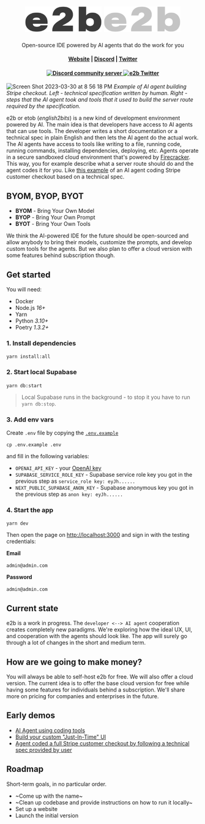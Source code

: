 <h1 align="center">
  <img width="200" src="img/logoname-black.svg#gh-light-mode-only" alt="e2b">
  <img width="200" src="img/logoname-white.svg#gh-dark-mode-only" alt="e2b">
</h1>

<p align="center">Open-source IDE powered by AI agents that do the work for you</p>

<h4 align="center">
  <a href="https://e2b.dev">Website</a> |
  <a href="https://discord.gg/U7KEcGErtQ">Discord</a> |
  <a href="https://twitter.com/e2b_dev">Twitter</a>
</h4>

<h4 align="center">
  <a href="https://discord.gg/U7KEcGErtQ">
    <img src="https://img.shields.io/badge/chat-on%20Discord-blue" alt="Discord community server" />
  </a>
  <a href="https://twitter.com/e2b_dev">
    <img src="https://img.shields.io/twitter/follow/infisical?label=Follow" alt="e2b Twitter" />
  </a>
</h4>

![Screen Shot 2023-03-30 at 8 56 18 PM](https://user-images.githubusercontent.com/5136688/228936729-c1ae45b0-9199-4aae-bb3b-837b97e8176a.png)
*Example of AI agent building Stripe checkout. Left - technical specification written by human. Right - steps that the AI agent took and tools that it used to build the server route required by the specification.*

e2b or etob (*english2bits*) is a new kind of development environment powered by AI. The main idea is that developers have access to AI agents that can use tools. The developer writes a short documentation or a technical spec in plain English and then lets the AI agent do the actual work. The AI agents have access to tools like writing to a file, running code, running commands, installing dependencies, deploying, etc. Agents operate in a secure sandboxed cloud environment that's powered by [Firecracker](https://github.com/firecracker-microvm/firecracker/). This way, you for example describe what a server route should do and the agent codes it for you. Like [this example](https://twitter.com/mlejva/status/1641072535163875330) of an AI agent coding Stripe customer checkout based on a technical spec.

## BYOM, BYOP, BYOT
- **BYOM** - Bring Your Own Model
- **BYOP** - Bring Your Own Prompt
- **BYOT** - Bring Your Own Tools

We think the AI-powered IDE for the future should be open-sourced and allow anybody to bring their models, customize the prompts, and develop custom tools for the agents. But we also plan to offer a cloud version with some features behind subscription though.

## Get started
You will need:
- Docker
- Node.js *16+*
- Yarn
- Python *3.10+*
- Poetry *1.3.2+*

### 1. Install dependencies
```
yarn install:all
```

### 2. Start local Supabase
```
yarn db:start
```

> Local Supabase runs in the background - to stop it you have to run `yarn db:stop`.

### 3. Add env vars
Create `.env` file by copying the [`.env.example`](.env.example)
```
cp .env.example .env
```
and fill in the following variables:
- `OPENAI_API_KEY` - your [OpenAI key](https://platform.openai.com/account/api-keys)
- `SUPABASE_SERVICE_ROLE_KEY` - Supabase service role key you got in the previous step as `service_role key: eyJh......`
- `NEXT_PUBLIC_SUPABASE_ANON_KEY` - Supabase anonymous key you got in the previous step as `anon key: eyJh......`

### 4. Start the app
```
yarn dev
```
Then open the page on [http://localhost:3000](http://localhost:3000) and sign in with the testing credentials:

**Email**

`admin@admin.com`

**Password**

`admin@admin.com`


## Current state
e2b is a work in progress. The `developer <--> AI agent` cooperation creates completely new paradigms. We're exploring how the ideal UX, UI, and cooperation with the agents should look like. The app will surely go through a lot of changes in the short and medium term.

## How are we going to make money?
You will always be able to self-host e2b for free. We will also offer a cloud version. The current idea is to offer the base cloud version for free while having some features for individuals behind a subscription. We'll share more on pricing for companies and enterprises in the future.

## Early demos
- [AI Agent using coding tools](https://twitter.com/mlejva/status/1636103084802822151)
- [Build your custom "Just-In-Time" UI](https://twitter.com/mlejva/status/1641151421830529042)
- [Agent coded a full Stripe customer checkout by following a technical spec provided by user](https://twitter.com/mlejva/status/1641072535163875330)

## Roadmap
Short-term goals, in no particular order.

- ~Come up with the name~
- ~Clean up codebase and provide instructions on how to run it locally~
- Set up a website
- Launch the initial version
